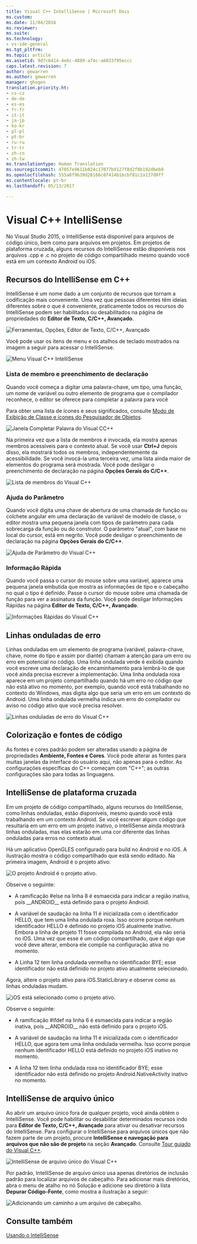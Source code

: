 ```yaml
---
title: Visual C++ IntelliSense | Microsoft Docs
ms.custom: 
ms.date: 11/04/2016
ms.reviewer: 
ms.suite: 
ms.technology:
- vs-ide-general
ms.tgt_pltfrm: 
ms.topic: article
ms.assetid: 9d7c6414-4e6c-4889-a74c-a6033795eccc
caps.latest.revision: 7
author: gewarren
ms.author: gewarren
manager: ghogen
translation.priority.ht:
- cs-cz
- de-de
- es-es
- fr-fr
- it-it
- ja-jp
- ko-kr
- pl-pl
- pt-br
- ru-ru
- tr-tr
- zh-cn
- zh-tw
ms.translationtype: Human Translation
ms.sourcegitcommit: 47057e9611b824c17077b9127f8d2f8b192d6eb8
ms.openlocfilehash: 555a0f9b39d28166c0f414b1bcbf81c2a137d0ff
ms.contentlocale: pt-br
ms.lasthandoff: 05/13/2017

---
```

# <a name="visual-c-intellisense"></a>Visual C++ IntelliSense
No Visual Studio 2015, o IntelliSense está disponível para arquivos de código único, bem como para arquivos em projetos. Em projetos de plataforma cruzada, alguns recursos do IntelliSense estão disponíveis nos arquivos .cpp e .c no projeto de código compartilhado mesmo quando você está em um contexto Android ou iOS.  
  
## <a name="intellisense-features-in-c"></a>Recursos do IntelliSense em C++  
 IntelliSense é um nome dado a um conjunto de recursos que tornam a codificação mais conveniente. Uma vez que pessoas diferentes têm ideias diferentes sobre o que é conveniente, praticamente todos os recursos do IntelliSense podem ser habilitados ou desabilitados na página de propriedades do **Editor de Texto, C/C++, Avançado**.  
  
 ![Ferramentas, Opções, Editor de Texto, C&#47;C&#43;&#43;, Avançado](../ide/media/sintellisensecpptoolsoptions.PNG "sIntelliSenseCppToolsOptions")  
  
 Você pode usar os itens de menu e os atalhos de teclado mostrados na imagem a seguir para acessar o IntelliSense.  
  
 ![Menu Visual C&#43;&#43; IntelliSense](../ide/media/vs2015_cpp_intellisense_menu.png "vs2015_cpp_intellisense_menu")  
  
### <a name="statement-completion-and-member-list"></a>Lista de membro e preenchimento de declaração  
 Quando você começa a digitar uma palavra-chave, um tipo, uma função, um nome de variável ou outro elemento de programa que o compilador reconhece, o editor se oferece para completar a palavra para você  
  
 Para obter uma lista de ícones e seus significados, consulte [Modo de Exibição de Classe e ícones do Pesquisador de Objetos](../ide/class-view-and-object-browser-icons.md).  
  
 ![Janela Completar Palavra do Visual CC&#43;&#43;](../ide/media/vs2015_cpp_complete_word.png "vs2015_cpp_complete_word")  
  
 Na primeira vez que a lista de membros é invocada, ela mostra apenas membros acessíveis para o contexto atual. Se você usar **Ctrl+J** depois disso, ela mostrará todos os membros, independentemente da acessibilidade. Se você invocá-la uma terceira vez, uma lista ainda maior de elementos do programa será mostrada. Você pode desligar o preenchimento de declaração na página **Opções Gerais do C/C++**.  
  
 ![Lista de membros do Visual C&#43;&#43;](../ide/media/vs2015_cpp_list_members.png "vs2015_cpp_list_members")  
  
### <a name="parameter-help"></a>Ajuda do Parâmetro  
 Quando você digita uma chave de abertura de uma chamada de função ou colchete angular em uma declaração de variável de modelo de classe, o editor mostra uma pequena janela com tipos de parâmetro para cada sobrecarga da função ou do construtor. O parâmetro "atual", com base no local do cursor, está em negrito. Você pode desligar o preenchimento de declaração na página **Opções Gerais do C/C++**.  
  
 ![Ajuda de Parâmetro do Visual C&#43;&#43;](../ide/media/vs_2015_cpp_param_help.png "vs_2015_cpp_param_help")  
  
### <a name="quick-info"></a>Informação Rápida  
 Quando você passa o cursor do mouse sobre uma variável, aparece uma pequena janela embutida que mostra as informações de tipo e o cabeçalho no qual o tipo é definido. Passe o cursor do mouse sobre uma chamada de função para ver a assinatura da função. Você pode desligar Informações Rápidas na página **Editor de Texto, C/C++, Avançado**.  
  
 ![Informações Rápidas do Visual C&#43;&#43;](../ide/media/vs2015_cpp_quickinfo.png "vs2015_cpp_quickInfo")  
  
## <a name="error-squiggles"></a>Linhas onduladas de erro  
 Linhas onduladas em um elemento de programa (variável, palavra-chave, chave, nome do tipo e assim por diante) chamam a atenção para um erro ou erro em potencial no código. Uma linha ondulada verde é exibida quando você escreve uma declaração de encaminhamento para lembrá-lo de que você ainda precisa escrever a implementação. Uma linha ondulada roxa aparece em um projeto compartilhado quando há um erro no código que não está ativo no momento, por exemplo, quando você está trabalhando no contexto do Windows, mas digita algo que seria um erro em um contexto do Android. Uma linha ondulada vermelha indica um erro do compilador ou aviso no código ativo que você precisa resolver.  
  
 ![Linhas onduladas de erro do Visual C&#43;&#43;](../ide/media/vs2015_cpp_error_quiggles.png "vs2015_cpp_error_quiggles")  
  
## <a name="code-colorization-and-fonts"></a>Colorização e fontes de código  
 As fontes e cores padrão podem ser alteradas usando a página de propriedades **Ambiente, Fontes e Cores**. Você pode alterar as fontes para muitas janelas da interface do usuário aqui, não apenas para o editor. As configurações específicas do C++ começam com "C++"; as outras configurações são para todas as linguagens.  
  
## <a name="cross-platform-intellisense"></a>IntelliSense de plataforma cruzada  
 Em um projeto de código compartilhado, alguns recursos do IntelliSense, como linhas onduladas, estão disponíveis, mesmo quando você está trabalhando em um contexto Android. Se você escrever algum código que resultaria em um erro em um projeto inativo, o IntelliSense ainda mostrará linhas onduladas, mas elas estarão em uma cor diferente das linhas onduladas para erros no contexto atual.  
  
 Há um aplicativo OpenGLES configurado para build no Android e no iOS. A ilustração mostra o código compartilhado que está sendo editado. Na primeira imagem, Android é o projeto ativo:  
  
 ![O projeto Android é o projeto ativo.](../ide/media/intellisensecppcrossplatform.png "IntelliSenseCppCrossPlatform")  
  
 Observe o seguinte:  
  
-   A ramificação #else na linha 8 é esmaecida para indicar a região inativa, pois __ANDROID\_\_ está definido para o projeto Android.  
  
-   A variável de saudação na linha 11 é inicializada com o identificador HELLO, que tem uma linha ondulada roxa. Isso ocorre porque nenhum identificador HELLO é definido no projeto iOS atualmente inativo. Embora a linha de projeto 11 fosse compilada no Android, ela não seria no iOS. Uma vez que esse é um código compartilhado, que é algo que você deve alterar, embora ele compile na configuração ativa no momento.  
  
-   A Linha 12 tem linha ondulada vermelha no identificador BYE; esse identificador não está definido no projeto ativo atualmente selecionado.  
  
 Agora, altere o projeto ativo para iOS.StaticLibrary e observe como as linhas onduladas mudam.  
  
 ![iOS está selecionado como o projeto ativo.](../ide/media/intellisensecppcrossplatform2.png "IntelliSenseCppCrossPlatform2")  
  
 Observe o seguinte:  
  
-   A ramificação #ifdef na linha 6 é esmaecida para indicar a região inativa, pois __ANDROID\_\_ não está definido para o projeto iOS.  
  
-   A variável de saudação na linha 11 é inicializada com o identificador HELLO, que agora tem uma linha ondulada vermelha. Isso ocorre porque nenhum identificador HELLO está definido no projeto iOS inativo no momento.  
  
-   A linha 12 tem linha ondulada roxa no identificador BYE; esse identificador não está definido no projeto Android.NativeActivity inativo no momento.  
  
## <a name="single-file-intellisense"></a>IntelliSense de arquivo único  
 Ao abrir um arquivo único fora de qualquer projeto, você ainda obtém o IntelliSense. Você pode habilitar ou desabilitar determinados recursos indo para **Editor de Texto, C/C++, Avançado** para ativar ou desativar recursos do IntelliSense. Para configurar o IntelliSense para arquivos únicos que não fazem parte de um projeto, procure **IntelliSense e navegação para arquivos que não são de projeto** na seção **Avançado**. Consulte [Tour guiado do Visual C++](http://msdn.microsoft.com/en-us/499cb66f-7df1-45d6-8b6b-33d94fd1f17c).  
  
 ![IntelliSense de arquivo único do Visual C&#43;&#43;](../ide/media/vs2015_cpp_single_file_intellisense.png "vs2015_cpp_single_file_intellisense")  
  
 Por padrão, IntelliSense de arquivo único usa apenas diretórios de inclusão padrão para localizar arquivos de cabeçalho. Para adicionar mais diretórios, abra o menu de atalho no nó Solução e adicione seu diretório à lista **Depurar Código-Fonte**, como mostra a ilustração a seguir:  
  
 ![Adicionando um caminho a um arquivo de cabeçalho.](../ide/media/intellisensedebugyourcode.jpg "IntelliSenseDebugYourCode")  
  
## <a name="see-also"></a>Consulte também  
 [Usando o IntelliSense](../ide/using-intellisense.md)

